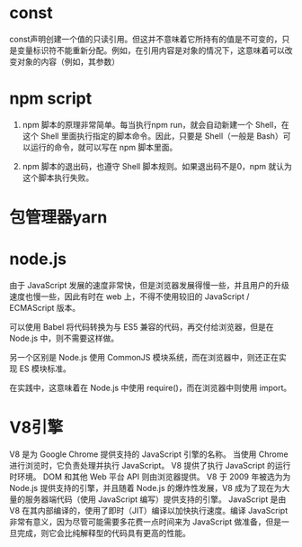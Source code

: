 #

# const
const声明创建一个值的只读引用。但这并不意味着它所持有的值是不可变的，只是变量标识符不能重新分配。例如，在引用内容是对象的情况下，这意味着可以改变对象的内容（例如，其参数）

# npm script

1. npm 脚本的原理非常简单。每当执行npm run，就会自动新建一个 Shell，在这个 Shell 里面执行指定的脚本命令。因此，只要是 Shell（一般是 Bash）可以运行的命令，就可以写在 npm 脚本里面。

2. npm 脚本的退出码，也遵守 Shell 脚本规则。如果退出码不是0，npm 就认为这个脚本执行失败。

# 包管理器yarn

# node.js

由于 JavaScript 发展的速度非常快，但是浏览器发展得慢一些，并且用户的升级速度也慢一些，因此有时在 web 上，不得不使用较旧的 JavaScript / ECMAScript 版本。

可以使用 Babel 将代码转换为与 ES5 兼容的代码，再交付给浏览器，但是在 Node.js 中，则不需要这样做。

另一个区别是 Node.js 使用 CommonJS 模块系统，而在浏览器中，则还正在实现 ES 模块标准。

在实践中，这意味着在 Node.js 中使用 require()，而在浏览器中则使用 import。

# V8引擎
V8 是为 Google Chrome 提供支持的 JavaScript 引擎的名称。 当使用 Chrome 进行浏览时，它负责处理并执行 JavaScript。
V8 提供了执行 JavaScript 的运行时环境。 DOM 和其他 Web 平台 API 则由浏览器提供。
V8 于 2009 年被选为为 Node.js 提供支持的引擎，并且随着 Node.js 的爆炸性发展，V8 成为了现在为大量的服务器端代码（使用 JavaScript 编写）提供支持的引擎。
JavaScript 是由 V8 在其内部编译的，使用了即时（JIT）编译以加快执行速度。编译 JavaScript 非常有意义，因为尽管可能需要多花费一点时间来为 JavaScript 做准备，但是一旦完成，则它会比纯解释型的代码具有更高的性能。